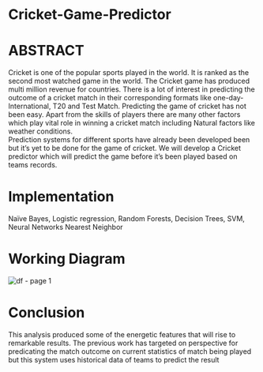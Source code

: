 # Cricket-Game-Predictor
# ABSTRACT
Cricket is one of the popular sports played in the world. It is ranked as the second most watched game in the world. The Cricket game has produced multi million revenue for countries. There is a lot of interest in predicting the outcome of a cricket match in their corresponding formats like one-day-International, T20 and Test Match. Predicting the game of cricket has not been easy. Apart from the skills of players there are many other factors which play vital role in winning a cricket match including Natural factors like weather conditions.   
Prediction systems for different sports have already been developed been but it’s yet to be done for the game of cricket. We will develop a Cricket predictor which will predict the game before it’s been played based on teams records. 

# Implementation
 Naïve Bayes, 
 Logistic regression, 
 Random Forests, 
 Decision Trees,
 SVM,
 Neural Networks 
 Nearest Neighbor
 
 # Working Diagram
 ![df - page 1](https://user-images.githubusercontent.com/38050990/39707525-22b7f002-522e-11e8-9e46-916f59943e0c.png)
 
 # Conclusion
 This analysis produced some of the energetic features that will rise to remarkable results. The previous work has targeted on perspective for predicating the match outcome on current statistics of match being played but this system uses historical data of teams to predict the result 
